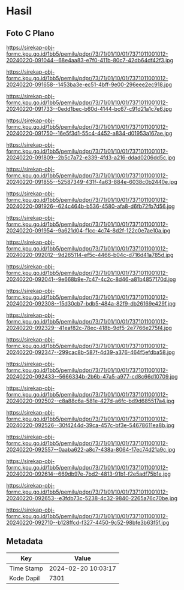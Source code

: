 # Hasil

## Foto C Plano

https://sirekap-obj-formc.kpu.go.id/1bb5/pemilu/pdpr/73/71/01/10/01/7371011001012-20240220-091044--68e4aa83-e7f0-411b-80c7-42db64df42f3.jpg

https://sirekap-obj-formc.kpu.go.id/1bb5/pemilu/pdpr/73/71/01/10/01/7371011001012-20240220-091658--1453ba3e-ec51-4bff-9e00-296eee2ec918.jpg

https://sirekap-obj-formc.kpu.go.id/1bb5/pemilu/pdpr/73/71/01/10/01/7371011001012-20240220-091733--0edd1bec-b60d-4144-bc67-c91d21a1c7e6.jpg

https://sirekap-obj-formc.kpu.go.id/1bb5/pemilu/pdpr/73/71/01/10/01/7371011001012-20240220-091750--16e5f3d1-55c4-4452-a834-d01953a167ae.jpg

https://sirekap-obj-formc.kpu.go.id/1bb5/pemilu/pdpr/73/71/01/10/01/7371011001012-20240220-091809--2b5c7a72-e339-4fd3-a216-ddad0206dd5c.jpg

https://sirekap-obj-formc.kpu.go.id/1bb5/pemilu/pdpr/73/71/01/10/01/7371011001012-20240220-091855--52587349-431f-4a63-884e-6038c0b2440e.jpg

https://sirekap-obj-formc.kpu.go.id/1bb5/pemilu/pdpr/73/71/01/10/01/7371011001012-20240220-091926--624c464b-b536-4580-afa8-d6fb72fb7d56.jpg

https://sirekap-obj-formc.kpu.go.id/1bb5/pemilu/pdpr/73/71/01/10/01/7371011001012-20240220-091954--9a621d04-f1cc-4c74-8d2f-122c0e7ae10a.jpg

https://sirekap-obj-formc.kpu.go.id/1bb5/pemilu/pdpr/73/71/01/10/01/7371011001012-20240220-092012--9d265114-ef5c-4466-b04c-d716d41a785d.jpg

https://sirekap-obj-formc.kpu.go.id/1bb5/pemilu/pdpr/73/71/01/10/01/7371011001012-20240220-092041--9e668b9e-7c47-4c2c-8d46-a81b4857170d.jpg

https://sirekap-obj-formc.kpu.go.id/1bb5/pemilu/pdpr/73/71/01/10/01/7371011001012-20240220-092308--15d30cb7-bdb5-484a-82f9-db26169e429f.jpg

https://sirekap-obj-formc.kpu.go.id/1bb5/pemilu/pdpr/73/71/01/10/01/7371011001012-20240220-092329--41eaf82c-78ec-418b-9df5-2e7766e275f4.jpg

https://sirekap-obj-formc.kpu.go.id/1bb5/pemilu/pdpr/73/71/01/10/01/7371011001012-20240220-092347--299cac8b-587f-4d39-a376-464f5efdba58.jpg

https://sirekap-obj-formc.kpu.go.id/1bb5/pemilu/pdpr/73/71/01/10/01/7371011001012-20240220-092433--5666334b-2b6b-47a5-a977-cd8c66d10709.jpg

https://sirekap-obj-formc.kpu.go.id/1bb5/pemilu/pdpr/73/71/01/10/01/7371011001012-20240220-092502--c8a88c6a-581e-427d-a6fc-bd9d685517a4.jpg

https://sirekap-obj-formc.kpu.go.id/1bb5/pemilu/pdpr/73/71/01/10/01/7371011001012-20240220-092526--30f4244d-39ca-457c-bf3e-54678611ea8b.jpg

https://sirekap-obj-formc.kpu.go.id/1bb5/pemilu/pdpr/73/71/01/10/01/7371011001012-20240220-092557--0aaba622-a8c7-438a-8064-17ec74d21a9c.jpg

https://sirekap-obj-formc.kpu.go.id/1bb5/pemilu/pdpr/73/71/01/10/01/7371011001012-20240220-092614--669db97e-7bd2-4813-91b1-f2e5adf75b1e.jpg

https://sirekap-obj-formc.kpu.go.id/1bb5/pemilu/pdpr/73/71/01/10/01/7371011001012-20240220-092653--e3fdb73c-5238-4c32-9840-2265a76c70be.jpg

https://sirekap-obj-formc.kpu.go.id/1bb5/pemilu/pdpr/73/71/01/10/01/7371011001012-20240220-092710--b128ffcd-f327-4450-9c52-98bfe3b63f5f.jpg


## Metadata

| Key        | Value               |
| ---------- | ------------------- |
| Time Stamp | 2024-02-20 10:03:17 |
| Kode Dapil | 7301                |



